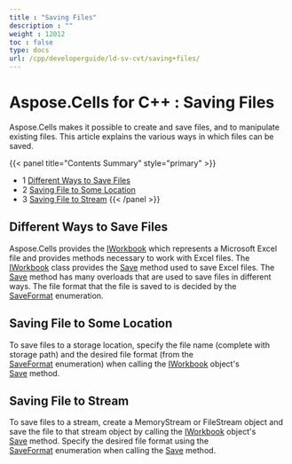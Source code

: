 ```yaml
---
title : "Saving Files" 
description : "" 
weight : 12012 
toc : false
type: docs
url: /cpp/developerguide/ld-sv-cvt/saving+files/
---
```


# Aspose.Cells for C++ : Saving Files


Aspose.Cells makes it possible to create and save files, and to manipulate existing files. This article explains the various ways in which files can be saved.

{{< panel title="Contents Summary" style="primary" >}}
*   1 [Different Ways to Save Files](#different-ways-to-save-files)
*   2 [Saving File to Some Location](#saving-file-to-some-location)
*   3 [Saving File to Stream](#saving-file-to-stream)
{{< /panel >}}
 

## Different Ways to Save Files

Aspose.Cells provides the [IWorkbook](https://apireference.aspose.com/cpp/cells/class/aspose.cells.i_workbook/) which represents a Microsoft Excel file and provides methods necessary to work with Excel files. The [IWorkbook](https://apireference.aspose.com/cpp/cells/class/aspose.cells.i_workbook/) class provides the [Save](https://apireference.aspose.com/cpp/cells/class/aspose.cells.i_workbook/#a77072cfb929787df9ad1f38b02f58349) method used to save Excel files. The [Save](https://apireference.aspose.com/cpp/cells/class/aspose.cells.i_workbook/#a77072cfb929787df9ad1f38b02f58349) method has many overloads that are used to save files in different ways. The file format that the file is saved to is decided by the [SaveFormat](https://apireference.aspose.com/cpp/cells/namespace/aspose.cells/#a11cae527e4e68f1adcac8f47ea64481a) enumeration.

## Saving File to Some Location

To save files to a storage location, specify the file name (complete with storage path) and the desired file format (from the [SaveFormat](https://apireference.aspose.com/cpp/cells/namespace/aspose.cells/#a11cae527e4e68f1adcac8f47ea64481a) enumeration) when calling the [IWorkbook](https://apireference.aspose.com/cpp/cells/class/aspose.cells.i_workbook/) object's [Save](https://apireference.aspose.com/cpp/cells/class/aspose.cells.i_workbook/#a77072cfb929787df9ad1f38b02f58349) method.

## Saving File to Stream

To save files to a stream, create a MemoryStream or FileStream object and save the file to that stream object by calling the [IWorkbook](https://apireference.aspose.com/cpp/cells/class/aspose.cells.i_workbook/) object's [Save](https://apireference.aspose.com/cpp/cells/class/aspose.cells.i_workbook/#a77072cfb929787df9ad1f38b02f58349) method. Specify the desired file format using the [SaveFormat](https://apireference.aspose.com/cpp/cells/namespace/aspose.cells/#a11cae527e4e68f1adcac8f47ea64481a) enumeration when calling the [Save](https://apireference.aspose.com/cpp/cells/class/aspose.cells.i_workbook/#a77072cfb929787df9ad1f38b02f58349) method.

